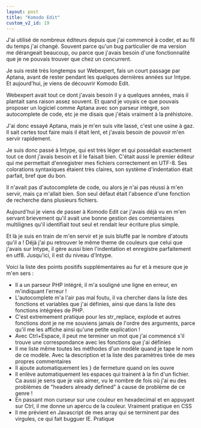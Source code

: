 ```yaml
---
layout: post
title: "Komodo Edit"
custom_v2_id: 19
---
```


J'ai utilisé de nombreux éditeurs depuis que j'ai commencé à coder, et au fil
du temps j'ai changé. Souvent parce qu'un bug particulier de ma version me
dérangeait beaucoup, ou parce que j'avais besoin d'une fonctionnalité que je
ne pouvais trouver que chez un concurrent.

Je suis resté très longtemps sur Webexpert, fais un court passage par Aptana,
avant de rester pendant les quelques dernières années sur Intype. Et
aujourd'hui, je viens de découvrir Komodo Edit.

Webexpert avait tout ce dont j'avais besoin il y a quelques années, mais il
plantait sans raison assez souvent. Et quand je voyais ce que pouvais proposer
un logiciel comme Aptana avec son parseur intégré, son autocomplete de code,
etc je me disais que j'étais vraiment à la préhistoire.

J'ai donc essayé Aptana, mais je m'en suis vite lassé, c'est une usine à gaz.
Il sait certes tout faire mais il était lent, et j'avais besoin de pouvoir
m'en servir rapidement.

Je suis donc passé à Intype, qui est très léger et qui possédait exactement
tout ce dont j'avais besoin et il le faisait bien. C'était aussi le premier
éditeur qui me permettait d'enregistrer mes fichiers correctement en UTF-8.
Ses colorations syntaxiques étaient très claires, son système d'indentation
était parfait, bref que du bon.

Il n'avait pas d'autocomplete de code, ou alors je n'ai pas réussi à m'en
servir, mais ça m'allait bien. Son seul défaut était l'absence d'une fonction
de recherche dans plusieurs fichiers.

Aujourd'hui je viens de passer à Komodo Edit car j'avais déjà vu en m'en
servant brievement qu'il avait une bonne gestion des commentaires multilignes
qu'il identifiait tout seul et rendait leur écriture plus simple.

Et là je suis en train de m'en servir et je suis bluffé par le nombre d'atouts
qu'il a ! Déjà j'ai pu retrouver le même theme de couleurs que celui que
j'avais sur Intype, il gère aussi bien l'indentation et enregistre
parfaitement en utf8. Jusqu'ici, il est du niveau d'Intype.

Voici la liste des points positifs supplémentaires au fur et à mesure que je
m'en sers :

  * Il a un parseur PHP intégré, il m'a souligné une ligne en erreur, en m'indiquant l'erreur !
  * L'autocomplete m'a l'air pas mal foutu, il va chercher dans la liste des fonctions et variables que j'ai définies, ainsi que dans la liste des fonctions intégrées de PHP.
  * C'est extremement pratique pour les str_replace, explode et autres fonctions dont je ne me souviens jamais de l'ordre des arguments, parce qu'il me les affiche ainsi qu'une petite explication !
  * Avec Ctrl+Espace, il peut me terminer un mot que j'ai commencé s'il trouve une correspondance avec les fonctions que j'ai définies
  * Il me liste même toutes les méthodes d'un modèle quand je tape le nom de ce modèle. Avec la description et la liste des paramètres tirée de mes propres commentaires
  * Il ajoute automatiquement les } de fermeture quand on les ouvre
  * Il enlève automatiquement les espaces qui trainent à la fin d'un fichier. Ca aussi je sens que je vais aimer, vu le nombre de fois où j'ai eu des problèmes de "headers already defined" à cause de problème de ce genre !
  * En passant mon curseur sur une couleur en hexadecimal et en appuyant sur Ctrl, il me donne un apercu de la couleur. Vraiment pratique en CSS
  * ll me prévient en Javascript de mes array qui se terminent par des virgules, ce qui fait bugguer IE. Pratique


